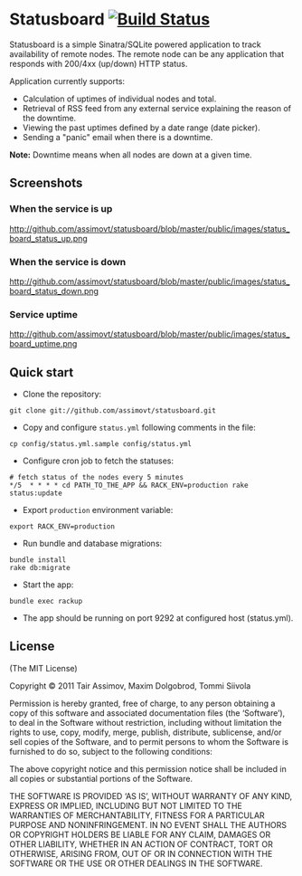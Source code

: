 Statusboard [![Build Status](https://secure.travis-ci.org/assimovt/statusboard.png)](http://travis-ci.org/assimovt/statusboard)
===========

Statusboard is a simple Sinatra/SQLite powered application to track availability of remote nodes.
The remote node can be any application that responds with 200/4xx (up/down) HTTP status.

Application currently supports:

* Calculation of uptimes of individual nodes and total.
* Retrieval of RSS feed from any external service explaining the reason of the downtime.
* Viewing the past uptimes defined by a date range (date picker).
* Sending a "panic" email when there is a downtime.

**Note:** Downtime means when all nodes are down at a given time.


## Screenshots

### When the service is up

http://github.com/assimovt/statusboard/blob/master/public/images/status_board_status_up.png

### When the service is down

http://github.com/assimovt/statusboard/blob/master/public/images/status_board_status_down.png

### Service uptime

http://github.com/assimovt/statusboard/blob/master/public/images/status_board_uptime.png

## Quick start

* Clone the repository:

`git clone git://github.com/assimovt/statusboard.git`

* Copy and configure `status.yml` following comments in the file:

`cp config/status.yml.sample config/status.yml`

* Configure cron job to fetch the statuses:

```
# fetch status of the nodes every 5 minutes
*/5  * * * * cd PATH_TO_THE_APP && RACK_ENV=production rake status:update
```

* Export `production` environment variable:

`export RACK_ENV=production`

* Run bundle and database migrations:

```
bundle install
rake db:migrate
```

* Start the app:

`bundle exec rackup`

* The app should be running on port 9292 at configured host (status.yml).


## License

(The MIT License)

Copyright © 2011 Tair Assimov, Maxim Dolgobrod, Tommi Siivola

Permission is hereby granted, free of charge, to any person obtaining a copy of this software and associated documentation files (the ‘Software’), to deal in the Software without restriction, including without limitation the rights to use, copy, modify, merge, publish, distribute, sublicense, and/or sell copies of the Software, and to permit persons to whom the Software is furnished to do so, subject to the following conditions:

The above copyright notice and this permission notice shall be included in all copies or substantial portions of the Software.

THE SOFTWARE IS PROVIDED ‘AS IS’, WITHOUT WARRANTY OF ANY KIND, EXPRESS OR IMPLIED, INCLUDING BUT NOT LIMITED TO THE WARRANTIES OF MERCHANTABILITY, FITNESS FOR A PARTICULAR PURPOSE AND NONINFRINGEMENT. IN NO EVENT SHALL THE AUTHORS OR COPYRIGHT HOLDERS BE LIABLE FOR ANY CLAIM, DAMAGES OR OTHER LIABILITY, WHETHER IN AN ACTION OF CONTRACT, TORT OR OTHERWISE, ARISING FROM, OUT OF OR IN CONNECTION WITH THE SOFTWARE OR THE USE OR OTHER DEALINGS IN THE SOFTWARE.
